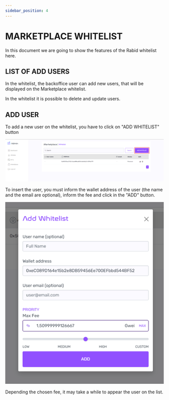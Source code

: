 ```yaml
---
sidebar_position: 4
---
```


# MARKETPLACE WHITELIST

In this document we are going to show the features of the Rabid whitelist here.

## LIST OF ADD USERS

In the whitelist, the backoffice user can add new users, that will be displayed on the Marketplace whitelist.

In the whitelist it is possible to delete and update users.

## ADD USER

To add a new user on the whitelist, you have to click on "ADD WHITELIST" button

![img](/img/whitelist1.PNG)

To insert the user, you must inform the wallet address of the user (the name and the email are optional), inform the fee and click in the "ADD" button.

![img](/img/whitelist2.PNG)

Depending the chosen fee, it may take a while to appear the user on the list.